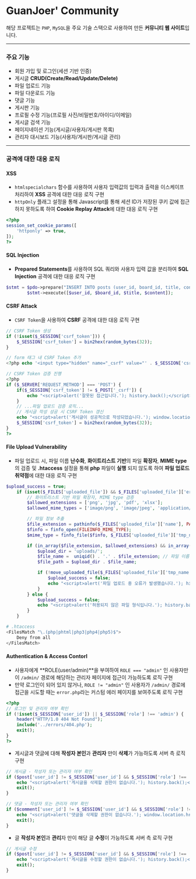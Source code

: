 # GuanJoer' Community

해당 프로젝트는 `PHP`, `MySQL`을 주요 기술 스택으로 사용하여 만든 **커뮤니티 웹 사이트**입니다.

---

### **주요 기능**

- 회원 가입 및 로그인(세션 기반 인증)
- 게시글 **CRUD(Create/Read/Update/Delete)**
- 파일 업로드 기능
- 파일 다운로드 기능
- 댓글 기능
- 게시판 기능
- 프로필 수정 기능(프로필 사진/비밀번호/아이디/이메일)
- 게시글 검색 기능
- 페이지네이션 기능(게시글/사용자/게시판 목록)
- 관리자 대시보드 기능(사용자/게시판/게시글 관리)

---

### **공격에 대한 대응 로직**

#### **XSS**

- `htmlspecialchars` 함수를 사용하여 사용자 입력값의 입력과 출력을 이스케이프 처리하여 **XSS** 공격에 대한 대응 로직 구현
- `httpOnly` 플래그 설정을 통해 Javascript를 통해 세션 ID가 저장된 쿠키 값에 접근하지 못하도록 하여 **Cookie Replay Attack**에 대한 대응 로직 구현

```php
<?php
session_set_cookie_params([
    'httponly' => true, 
]);
?>
```

#### **SQL Injection**

- **Prepared Statements**를 사용하여 SQL 쿼리와 사용자 입력 값을 분리하여 **SQL Injection** 공격에 대한 대응 로직 구현

```php
$stmt = $pdo->prepare("INSERT INTO posts (user_id, board_id, title, content) VALUES (?, ?, ?, ?)");
        $stmt->execute([$user_id, $board_id, $title, $content]);
```

#### **CSRF Attack**

- `CSRF Token`을 사용하여 **CSRF** 공격에 대한 대응 로직 구현

```php
// CSRF Token 생성
if (!isset($_SESSION['csrf_token'])) {
    $_SESSION['csrf_token'] = bin2hex(random_bytes(32));
}

// form 태그 내 CSRF Token 추가
<?php echo '<input type="hidden" name="_csrf" value="' . $_SESSION['csrf_token'] . '">'; ?>

// CSRF Token 검증 진행
<?php
if ($_SERVER['REQUEST_METHOD'] === 'POST') {
    if($_SESSION['csrf_token'] != $_POST['_csrf']) {
        echo "<script>alert('잘못된 접근입니다.'); history.back();</script>";
    }
	// ...파일 업로드 검증 로직...
    // 게시글 작성 성공 시 CSRF Token 갱신
    echo "<script>alert('게시글이 성공적으로 작성되었습니다.'); window.location.href='index.php';</script>";
    $_SESSION['csrf_token'] = bin2hex(random_bytes(32));
}
?>
```

#### **File Upload Vulnerability**

- 파일 업로드 시, 파일 이름 **난수화**, **화이트리스트 기반**의 파일 **확장자**, **MIME type**의 검증 및 **.htaccess** 설정을 통해 **php** 파일이 **실행** 되지 않도록 하여 **파일 업로드 취약점**에 대한 대응 로직 구현

```php
$upload_success = true;
    if (isset($_FILES['uploaded_file']) && $_FILES['uploaded_file']['error'] == 0) {
        // 화이트리스트 기반 파일 확장자, MIME type 검증
        $allowed_extensions = ['png', 'jpg', 'pdf', 'xlsx'];
        $allowed_mime_types = ['image/png', 'image/jpeg', 'application/pdf', 'application/vnd.openxmlformats-officedocument.spreadsheetml.sheet'];

        // 파일 정보 추출
        $file_extension = pathinfo($_FILES['uploaded_file']['name'], PATHINFO_EXTENSION);
        $finfo = finfo_open(FILEINFO_MIME_TYPE);
        $mime_type = finfo_file($finfo, $_FILES['uploaded_file']['tmp_name']);

        if (in_array($file_extension, $allowed_extensions) && in_array($mime_type, $allowed_mime_types)) {
            $upload_dir = 'uploads/';
            $file_name =  uniqid() . '.' . $file_extension; // 파일 이름 난수화
            $file_path = $upload_dir . $file_name;

            if (!move_uploaded_file($_FILES['uploaded_file']['tmp_name'], $file_path)) {
                $upload_success = false;
                echo "<script>alert('파일 업로드 중 오류가 발생했습니다.'); history.back();</script>";
            }
        } else {
            $upload_success = false;
            echo "<script>alert('허용되지 않은 파일 형식입니다.'); history.back();</script>";
        }
    }
```

```bash
# .htaccess
<FilesMatch "\.(php|phtml|php3|php4|php5)$">
    Deny from all
</FilesMatch>
```

#### **Authentication & Access Contorl**

- 사용자에게 **ROLE(user/admin)**을 부여하여 `ROLE === "admin"` 인 사용자만이 `/admin/` 경로에 해당하는 관리자 페이지에 접근이 가능하도록 로직 구현
- 만약 로그인이 되어 있지 않거나, `ROLE != "admin"` 인 사용자가 `/admin/` 경로에 접근을 시도할 때는 `error.php`라는 커스텀 에러 페이지를 보여주도록 로직 구현

```php
<?php
// 로그인 및 관리자 여부 확인
if (!isset($_SESSION['user_id']) || $_SESSION['role'] !== 'admin') {
    header("HTTP/1.0 404 Not Found");
    include('../errors/404.php');
    exit();
}
?>
```

- 게시글과 댓글에 대해 **작성자 본인**과 **관리자** 만이 **삭제**가 가능하도록 서버 측 로직 구현

```php
// 게시글 - 작성자 또는 관리자 여부 확인
if ($post['user_id'] != $_SESSION['user_id'] && $_SESSION['role'] !== 'admin') {
    echo "<script>alert('게시글을 삭제할 권한이 없습니다.'); history.back();</script>";
    exit();
}

// 댓글 - 작성자 또는 관리자 여부 확인
if ($comment['user_id'] != $_SESSION['user_id'] && $_SESSION['role'] !== 'admin') {
    echo "<script>alert('댓글을 삭제할 권한이 없습니다.'); window.location.href='post.php?id=$post_id';</script>";
    exit();
}
```

- 글 **작성자 본인**과 **관리**자 만이 해당 글 **수정**이 가능하도록 서버 측 로직 구현

```php
// 게시글 수정
if ($post['user_id'] != $_SESSION['user_id'] && $_SESSION['role'] !== 'admin') {
    echo "<script>alert('게시글을 수정할 권한이 없습니다.'); history.back();</script>";
    exit();
}
```